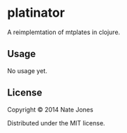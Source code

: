 # platinator

A reimplemtation of mtplates in clojure.

## Usage

No usage yet.

## License

Copyright © 2014 Nate Jones

Distributed under the MIT license.
